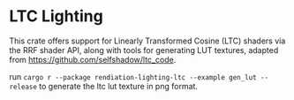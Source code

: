 # LTC Lighting

This crate offers support for Linearly Transformed Cosine (LTC) shaders via the RRF shader API, along with tools for generating LUT textures, adapted from <https://github.com/selfshadow/ltc_code>.

run `cargo r --package rendiation-lighting-ltc --example gen_lut --release` to generate the ltc lut texture in png format.
